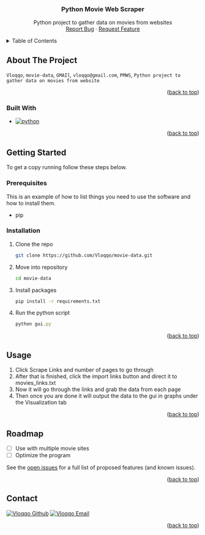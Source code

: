 <h3 align="center">Python Movie Web Scraper</h3>

  <p align="center">
    Python project to gather data on movies from websites
    <br />
    <a href="https://github.com/github_username/repo_name/issues/new?labels=bug&template=bug-report---.md">Report Bug</a>
    &middot;
    <a href="https://github.com/github_username/repo_name/issues/new?labels=enhancement&template=feature-request---.md">Request Feature</a>
  </p>
</div>



<!-- TABLE OF CONTENTS -->
<details>
  <summary>Table of Contents</summary>
  <ol>
    <li>
      <a href="#about-the-project">About The Project</a>
      <ul>
        <li><a href="#built-with">Built With</a></li>
      </ul>
    </li>
    <li>
      <a href="#getting-started">Getting Started</a>
      <ul>
        <li><a href="#prerequisites">Prerequisites</a></li>
        <li><a href="#installation">Installation</a></li>
      </ul>
    </li>
    <li><a href="#usage">Usage</a></li>
    <li><a href="#roadmap">Roadmap</a></li>
    <li><a href="#contact">Contact</a></li>
  </ol>
</details>



<!-- ABOUT THE PROJECT -->
## About The Project

 `Vloqqo`,
 `movie-data`,
 `GMAIl`, 
 `vloqqo@gmail.com`,
 `PMWS`,
 `Python project to gather data on movies from website`

<p align="right">(<a href="#readme-top">back to top</a>)</p>



### Built With

* [![python](https://img.shields.io/badge/Python-3.13-3776AB.svg?style=flat&logo=python&logoColor=white)](https://www.python.org)

<p align="right">(<a href="#readme-top">back to top</a>)</p>



<!-- GETTING STARTED -->
## Getting Started

To get a copy running follow these steps below.

### Prerequisites

This is an example of how to list things you need to use the software and how to install them.
* pip

### Installation

1. Clone the repo
   ```sh
   git clone https://github.com/Vloqqo/movie-data.git
   ```
2. Move into repository
   ```sh
   cd movie-data
   ```
3. Install packages
   ```sh
   pip install -r requirements.txt
   ```
4. Run the python script
   ```js
   python gui.py
   ```

<p align="right">(<a href="#readme-top">back to top</a>)</p>

## Usage

1. Click Scrape Links and number of pages to go through
2. After that is finished, click the import links button and direct it to movies_links.txt
3. Now it will go through the links and grab the data from each page
4. Then once you are done it will output the data to the gui in graphs under the Visualization tab

<p align="right">(<a href="#readme-top">back to top</a>)</p>

<!-- ROADMAP -->
## Roadmap

- [ ] Use with multiple movie sites
- [ ] Optimize the program

See the [open issues](https://github.com/github_username/repo_name/issues) for a full list of proposed features (and known issues).

<p align="right">(<a href="#readme-top">back to top</a>)</p>




<!-- CONTACT -->
## Contact

[![Vloqqo Github](https://img.shields.io/badge/GitHub-Vloqqo-181717.svg?style=flat&logo=github)](https://github.com/Vloqqo)
[![Vloqqo Email](https://img.shields.io/badge/Gmail-Vloqqo-181717.svg?style=flat&logo=gmail)](mailTo:Vloqqo@gmail.com)


<p align="right">(<a href="#readme-top">back to top</a>)</p>
